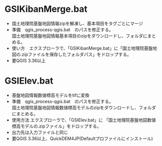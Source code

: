 # GSIKibanMerge.bat
- 国土地理院基盤地図情報zipを解凍し、基本項目をタグごとにマージ
- 準備　qgis_process-qgis.bat　のパスを修正する。<br>国土地理院基盤地図情報基本項目のzipをダウンロードし、フォルダにまとめる。
- 使い方　エクスプローラで、「GSIKibanMerge.bat」に「国土地理院基盤地図の.zipファイルを保存したフォルダパス」をドロップする。
- 要QGIS 3.36以上

# GSIElev.bat
- 基盤地図情報数値標高モデルをtifに変換
- 準備　qgis_process-qgis.bat　のパスを修正する。<br>国土地理院基盤地図情報数値標高モデルのzipをダウンロードし、フォルダにまとめる。
- 使用方法 エクスプローラで、「GSIElev.bat」に 「国土地理院基盤地図数値標高モデルの.zipファイル」をドロップする。
- 出力先は入力ファイルと同じ
- 要QGIS 3.36以上、QuickDEM4JP(Defaultプロファイルにインストール)
